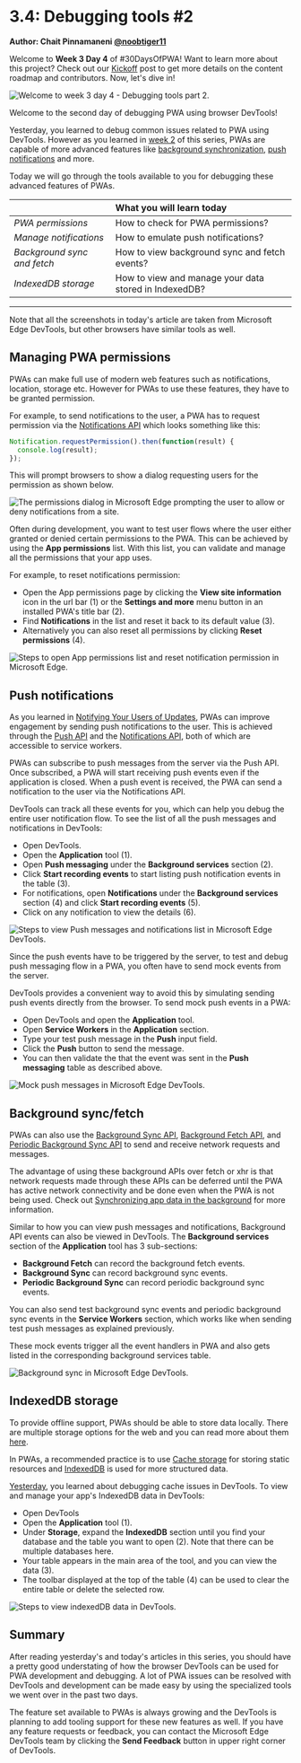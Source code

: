 # 3.4: Debugging tools #2

**Author: Chait Pinnamaneni [@noobtiger11](https://twitter.com/noobtiger11)**

Welcome to **Week 3 Day 4** of #30DaysOfPWA! Want to learn more about this project? Check out our [Kickoff](../kickoff.md) post to get more details on the content roadmap and contributors. Now, let's dive in!

![Welcome to week 3 day 4 - Debugging tools part 2.](_media/day-04.jpg)

Welcome to the second day of debugging PWA using browser DevTools!

Yesterday, you learned to debug common issues related to PWA using DevTools. However as you learned in [week 2](../advanced-capabilities/) of this series, PWAs are capable of more advanced features like [background synchronization](../advanced-capabilities/06.md), [push notifications](../advanced-capabilities/07.md) and more.

Today we will go through the tools available to you for debugging these advanced features of PWAs.

|  | What you will learn today |
|:--- |:---|
| _PWA permissions_ | How to check for PWA permissions? |
| _Manage notifications_ | How to emulate push notifications? |
| _Background sync and fetch_ | How to view background sync and fetch events? |
| _IndexedDB storage_ | How to view and manage your data stored in IndexedDB? |

---

Note that all the screenshots in today's article are taken from Microsoft Edge DevTools, but other browsers have similar tools as well.

## Managing PWA permissions

PWAs can make full use of modern web features such as notifications, location, storage etc. However for PWAs to use these features, they have to be granted permission.

For example, to send notifications to the user, a PWA has to request permission via the [Notifications API](https://developer.mozilla.org/en-US/docs/Web/API/Notifications_API) which looks something like this:

```javascript
Notification.requestPermission().then(function(result) {
  console.log(result);
});
```

This will prompt browsers to show a dialog requesting users for the permission as shown below.

![The permissions dialog in Microsoft Edge prompting the user to allow or deny notifications from a site.](_media/day-04-permission-dialog.png)

Often during development, you want to test user flows where the user either granted or denied certain permissions to the PWA.  This can be achieved by using the **App permissions** list. With this list, you can validate and manage all the permissions that your app uses.

For example, to reset notifications permission:

* Open the App permissions page by clicking the **View site information** icon in the url bar (1) or the **Settings and more** menu button in an installed PWA's title bar (2).
* Find **Notifications** in the list and reset it back to its default value (3).
* Alternatively you can also reset all permissions by clicking **Reset permissions** (4).

![Steps to open App permissions list and reset notification permission in Microsoft Edge.](_media/day-04-all-permission.png)

## Push notifications

As you learned in [Notifying Your Users of Updates](../advanced-capabilities/07.md), PWAs can improve engagement by sending push notifications to the user. This is achieved through the [Push API](https://developer.mozilla.org/en-US/docs/Web/API/Push_API) and the [Notifications API](https://developer.mozilla.org/en-US/docs/Web/API/Notifications_API), both of which are accessible to service workers.

PWAs can subscribe to push messages from the server via the Push API. Once subscribed, a PWA will start receiving push events even if the application is closed. When a push event is received, the PWA can send a notification to the user via the Notifications API.

DevTools can track all these events for you, which can help you debug the entire user notification flow. To see the list of all the push messages and notifications in DevTools:

* Open DevTools.
* Open the **Application** tool (1).
* Open **Push messaging** under the **Background services** section (2).
* Click **Start recording events** to start listing push notification events in the table (3).
* For notifications, open **Notifications** under the **Background services** section (4) and click **Start recording events** (5).
* Click on any notification to view the details (6).

![Steps to view Push messages and notifications list in Microsoft Edge DevTools.](_media/day-04-notifications-table.png)

Since the push events have to be triggered by the server, to test and debug push messaging flow in a PWA, you often have to send mock events from the server.

DevTools provides a convenient way to avoid this by simulating sending push events directly from the browser. To send mock push events in a PWA:

* Open DevTools and open the **Application** tool.
* Open **Service Workers** in the **Application** section.
* Type your test push message in the **Push** input field.
* Click the **Push** button to send the message.
* You can then validate the that the event was sent in the **Push messaging** table as described above.

![Mock push messages in Microsoft Edge DevTools.](_media/day-04-push-messages-mock.png)

## Background sync/fetch

PWAs can also use the [Background Sync API](https://developer.mozilla.org/en-US/docs/Web/API/Background_Synchronization_API), [Background Fetch API](https://developer.mozilla.org/en-US/docs/Web/API/Background_Fetch_API), and [Periodic Background Sync API](https://developer.mozilla.org/en-US/docs/Web/API/Web_Periodic_Background_Synchronization_API) to send and receive network requests and messages.

The advantage of using these background APIs over fetch or xhr is that network requests made through these APIs can be deferred until the PWA has active network connectivity and be done even when the PWA is not being used. Check out [Synchronizing app data in the background](../advanced-capabilities/06.md) for more information.

Similar to how you can view push messages and notifications, Background API events can also be viewed in DevTools. The **Background services** section of the **Application** tool has 3 sub-sections:

* **Background Fetch** can record the background fetch events.
* **Background Sync** can record background sync events.
* **Periodic Background Sync** can record periodic background sync events.

You can also send test background sync events and periodic background sync events in the **Service Workers** section, which works like when sending test push messages as explained previously.

These mock events trigger all the event handlers in PWA and also gets listed in the corresponding background services table.

![Background sync in Microsoft Edge DevTools.](_media/day-04-background-services.png)

## IndexedDB storage

To provide offline support, PWAs should be able to store data locally. There are multiple storage options for the web and you can read more about them [here](../core-concepts/05.md).

In PWAs, a recommended practice is to use [Cache storage](../advanced-capabilities/05.md) for storing static resources and [IndexedDB](https://developer.mozilla.org/en-US/docs/Web/API/IndexedDB_API) is used for more structured data.

[Yesterday](./03.md), you learned about debugging cache issues in DevTools. To view and manage your app's IndexedDB data in DevTools:

* Open DevTools
* Open the **Application** tool (1).
* Under **Storage**, expand the **IndexedDB** section until you find your database  and the table you want to open (2). Note that there can be multiple databases here.
* Your table appears in the main area of the tool, and you can view the data (3).
* The toolbar displayed at the top of the table (4) can be used to clear the entire table or delete the selected row.

![Steps to view indexedDB data in DevTools.](_media/day-04-indexeddb.png)

## Summary

After reading yesterday's and today's articles in this series, you should have a pretty good understating of how the browser DevTools can be used for PWA development and debugging. A lot of PWA issues can be resolved with DevTools and development can be made easy by using the specialized tools we went over in the past two days.

The feature set available to PWAs is always growing and the DevTools is planning to add tooling support for these new features as well. If you have any feature requests or feedback, you can contact the Microsoft Edge DevTools team by clicking the **Send Feedback** button in upper right corner of DevTools.
